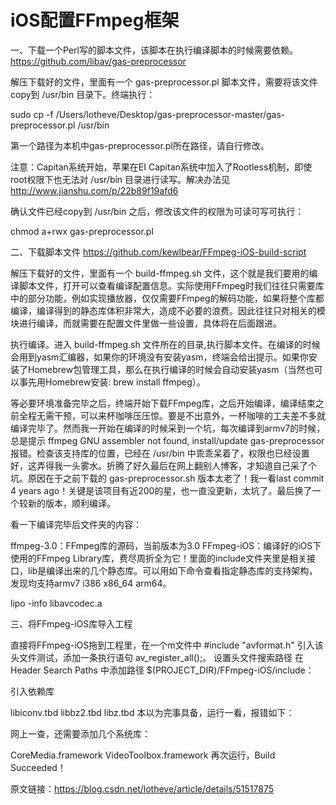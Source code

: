 # iOS配置FFmpeg框架

一、下载一个Perl写的脚本文件，该脚本在执行编译脚本的时候需要依赖。https://github.com/libav/gas-preprocessor

解压下载好的文件，里面有一个 gas-preprocessor.pl 脚本文件，需要将该文件copy到 /usr/bin 目录下。终端执行：

sudo cp -f /Users/lotheve/Desktop/gas-preprocessor-master/gas-preprocessor.pl /usr/bin

第一个路径为本机中gas-preprocessor.pl所在路径，请自行修改。


注意：Capitan系统开始，苹果在EI Capitan系统中加入了Rootless机制，即使root权限下也无法对 /usr/bin 目录进行读写。解决办法见 http://www.jianshu.com/p/22b89f19afd6

确认文件已经copy到 /usr/bin 之后，修改该文件的权限为可读可写可执行：

chmod a+rwx gas-preprocessor.pl

二、下载脚本文件 https://github.com/kewlbear/FFmpeg-iOS-build-script

解压下载好的文件，里面有一个 build-ffmpeg.sh 文件，这个就是我们要用的编译脚本文件，打开可以查看编译配置信息。实际使用FFmpeg时我们往往只需要库中的部分功能，例如实现播放器，仅仅需要FFmpeg的解码功能，如果将整个库都编译，编译得到的静态库体积非常大，造成不必要的浪费。因此往往只对相关的模块进行编译，而就需要在配置文件里做一些设置，具体将在后面跟进。

执行编译。进入 build-ffmpeg.sh 文件所在的目录,执行脚本文件。在编译的时候会用到yasm汇编器，如果你的环境没有安装yasm，终端会给出提示。如果你安装了Homebrew包管理工具，那么在执行编译的时候会自动安装yasm（当然也可以事先用Homebrew安装: brew install ffmpeg）。

等必要环境准备完毕之后，终端开始下载FFmpeg库，之后开始编译，编译结束之前全程无需干预，可以来杯咖啡压压惊。要是不出意外，一杯咖啡的工夫差不多就编译完毕了。然而我一开始在编译的时候采到一个坑，每次编译到armv7的时候，总是提示 ffmpeg GNU assembler not found, install/update gas-preprocessor报错。检查该支持库的位置，已经在 /usr/bin 中乖乖呆着了，权限也已经设置好，这弄得我一头雾水。折腾了好久最后在网上翻别人博客，才知道自己采了个坑。原因在于之前下载的 gas-preprocessor.sh 版本太老了！我一看last commit 4 years ago！关键是该项目有近200的星，也一直没更新，太坑了。最后换了一个较新的版本，顺利编译。

看一下编译完毕后文件夹的内容：


ffmpeg-3.0：FFmpeg库的源码，当前版本为3.0
FFmpeg-iOS：编译好的iOS下使用的FFmpeg Library库，费尽周折全为它！里面的include文件夹里是相关接口，lib是编译出来的几个静态库。可以用如下命令查看指定静态库的支持架构，发现均支持armv7 i386 x86_64 arm64。

lipo -info libavcodec.a

三、将FFmpeg-iOS库导入工程

直接将FFmpeg-iOS拖到工程里，在一个m文件中 #include "avformat.h" 引入该头文件测试，添加一条执行语句 av_register_all();。
设置头文件搜索路径 在 Header Search Paths 中添加路径 $(PROJECT_DIR)/FFmpeg-iOS/include：

引入依赖库

libiconv.tbd
libbz2.tbd
libz.tbd
本以为完事具备，运行一看，报错如下：

网上一查，还需要添加几个系统库：

CoreMedia.framework
VideoToolbox.framework
再次运行，Build Succeeded！

原文链接：https://blog.csdn.net/lotheve/article/details/51517875